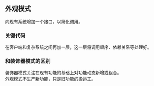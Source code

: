 ## 外观模式
向现有系统增加一个接口，以简化调用。

### 关键代码
在客户端和复杂系统之间再加一层，这一层将调用顺序、依赖关系等处理好。

### 和装饰器模式的区别
装饰器模式关注在现有功能的基础上对功能动态新增或组合。  
外观模式不生产新功能，只是旧功能的搬运工。